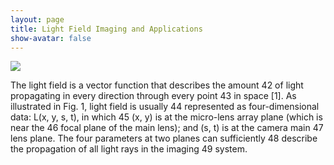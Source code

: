 ```yaml
---
layout: page
title: Light Field Imaging and Applications
show-avatar: false
---
```


<p>
  <img src="OpticalDiagram.jpg" \>
</p>

The light field is a vector function that describes the amount 42 of light propagating in every direction through every point 43 in space [1]. As illustrated in Fig. 1, light field is usually 44 represented as four-dimensional data: L(x, y, s, t), in which 45 (x, y) is at the micro-lens array plane (which is near the 46 focal plane of the main lens); and (s, t) is at the camera main 47 lens plane. The four parameters at two planes can sufficiently 48 describe the propagation of all light rays in the imaging 49 system.
